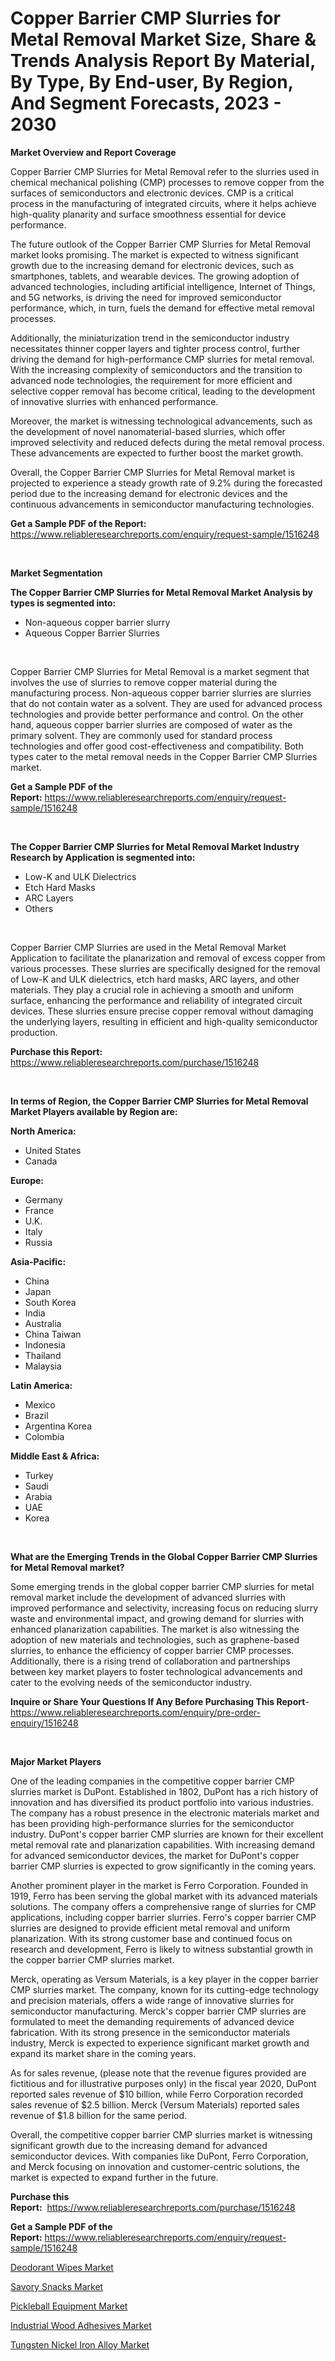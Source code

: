 <p><h1>Copper Barrier CMP Slurries for Metal Removal Market Size, Share & Trends Analysis Report By Material, By Type, By End-user, By Region, And Segment Forecasts, 2023 - 2030</h1></p><p><strong>Market Overview and Report Coverage</strong></p>
<p><p>Copper Barrier CMP Slurries for Metal Removal refer to the slurries used in chemical mechanical polishing (CMP) processes to remove copper from the surfaces of semiconductors and electronic devices. CMP is a critical process in the manufacturing of integrated circuits, where it helps achieve high-quality planarity and surface smoothness essential for device performance.</p><p>The future outlook of the Copper Barrier CMP Slurries for Metal Removal market looks promising. The market is expected to witness significant growth due to the increasing demand for electronic devices, such as smartphones, tablets, and wearable devices. The growing adoption of advanced technologies, including artificial intelligence, Internet of Things, and 5G networks, is driving the need for improved semiconductor performance, which, in turn, fuels the demand for effective metal removal processes.</p><p>Additionally, the miniaturization trend in the semiconductor industry necessitates thinner copper layers and tighter process control, further driving the demand for high-performance CMP slurries for metal removal. With the increasing complexity of semiconductors and the transition to advanced node technologies, the requirement for more efficient and selective copper removal has become critical, leading to the development of innovative slurries with enhanced performance.</p><p>Moreover, the market is witnessing technological advancements, such as the development of novel nanomaterial-based slurries, which offer improved selectivity and reduced defects during the metal removal process. These advancements are expected to further boost the market growth.</p><p>Overall, the Copper Barrier CMP Slurries for Metal Removal market is projected to experience a steady growth rate of 9.2% during the forecasted period due to the increasing demand for electronic devices and the continuous advancements in semiconductor manufacturing technologies.</p></p>
<p><strong>Get a Sample PDF of the Report:</strong> <a href="https://www.reliableresearchreports.com/enquiry/request-sample/1516248">https://www.reliableresearchreports.com/enquiry/request-sample/1516248</a></p>
<p>&nbsp;</p>
<p><strong>Market Segmentation</strong></p>
<p><strong>The Copper Barrier CMP Slurries for Metal Removal Market Analysis by types is segmented into:</strong></p>
<p><ul><li>Non-aqueous copper barrier slurry</li><li>Aqueous Copper Barrier Slurries</li></ul></p>
<p>&nbsp;</p>
<p><p>Copper Barrier CMP Slurries for Metal Removal is a market segment that involves the use of slurries to remove copper material during the manufacturing process. Non-aqueous copper barrier slurries are slurries that do not contain water as a solvent. They are used for advanced process technologies and provide better performance and control. On the other hand, aqueous copper barrier slurries are composed of water as the primary solvent. They are commonly used for standard process technologies and offer good cost-effectiveness and compatibility. Both types cater to the metal removal needs in the Copper Barrier CMP Slurries market.</p></p>
<p><strong>Get a Sample PDF of the Report:</strong>&nbsp;<a href="https://www.reliableresearchreports.com/enquiry/request-sample/1516248">https://www.reliableresearchreports.com/enquiry/request-sample/1516248</a></p>
<p>&nbsp;</p>
<p><strong>The Copper Barrier CMP Slurries for Metal Removal Market Industry Research by Application is segmented into:</strong></p>
<p><ul><li>Low-K and ULK Dielectrics</li><li>Etch Hard Masks</li><li>ARC Layers</li><li>Others</li></ul></p>
<p>&nbsp;</p>
<p><p>Copper Barrier CMP Slurries are used in the Metal Removal Market Application to facilitate the planarization and removal of excess copper from various processes. These slurries are specifically designed for the removal of Low-K and ULK dielectrics, etch hard masks, ARC layers, and other materials. They play a crucial role in achieving a smooth and uniform surface, enhancing the performance and reliability of integrated circuit devices. These slurries ensure precise copper removal without damaging the underlying layers, resulting in efficient and high-quality semiconductor production.</p></p>
<p><strong>Purchase this Report:</strong>&nbsp; <a href="https://www.reliableresearchreports.com/purchase/1516248">https://www.reliableresearchreports.com/purchase/1516248</a></p>
<p>&nbsp;</p>
<p><strong>In terms of Region, the Copper Barrier CMP Slurries for Metal Removal Market Players available by Region are:</strong></p>
<p>
    <p> <strong> North America: </strong>
        <ul>
            <li>United States</li>
            <li>Canada</li>
        </ul>
        </p> 
    <p> <strong> Europe: </strong>
        <ul>
            <li>Germany</li>
            <li>France</li>
            <li>U.K.</li>
            <li>Italy</li>
            <li>Russia</li>
        </ul>
        </p> 
    <p> <strong> Asia-Pacific: </strong>
        <ul>
            <li>China</li>
            <li>Japan</li>
            <li>South Korea</li>
            <li>India</li>
            <li>Australia</li>
            <li>China Taiwan</li>
            <li>Indonesia</li>
            <li>Thailand</li>
            <li>Malaysia</li>
        </ul>
        </p> 
    <p> <strong> Latin America: </strong>
        <ul>
            <li>Mexico</li>
            <li>Brazil</li>
            <li>Argentina Korea</li>
            <li>Colombia</li>
        </ul>
        </p> 
    <p> <strong> Middle East & Africa: </strong>
        <ul>
            <li>Turkey</li>
            <li>Saudi</li>
            <li>Arabia</li>
            <li>UAE</li>
            <li>Korea</li>
        </ul>
    </p>
    </p>
<p>&nbsp;</p>
<p><strong>What are the Emerging Trends in the Global Copper Barrier CMP Slurries for Metal Removal market?</strong></p>
<p><p>Some emerging trends in the global copper barrier CMP slurries for metal removal market include the development of advanced slurries with improved performance and selectivity, increasing focus on reducing slurry waste and environmental impact, and growing demand for slurries with enhanced planarization capabilities. The market is also witnessing the adoption of new materials and technologies, such as graphene-based slurries, to enhance the efficiency of copper barrier CMP processes. Additionally, there is a rising trend of collaboration and partnerships between key market players to foster technological advancements and cater to the evolving needs of the semiconductor industry.</p></p>
<p><strong>Inquire or Share Your Questions If Any Before Purchasing This Report</strong>- <a href="https://www.reliableresearchreports.com/enquiry/pre-order-enquiry/1516248">https://www.reliableresearchreports.com/enquiry/pre-order-enquiry/1516248</a></p>
<p>&nbsp;</p>
<p><strong>Major Market Players</strong></p>
<p><p>One of the leading companies in the competitive copper barrier CMP slurries market is DuPont. Established in 1802, DuPont has a rich history of innovation and has diversified its product portfolio into various industries. The company has a robust presence in the electronic materials market and has been providing high-performance slurries for the semiconductor industry. DuPont's copper barrier CMP slurries are known for their excellent metal removal rate and planarization capabilities. With increasing demand for advanced semiconductor devices, the market for DuPont's copper barrier CMP slurries is expected to grow significantly in the coming years.</p><p>Another prominent player in the market is Ferro Corporation. Founded in 1919, Ferro has been serving the global market with its advanced materials solutions. The company offers a comprehensive range of slurries for CMP applications, including copper barrier slurries. Ferro's copper barrier CMP slurries are designed to provide efficient metal removal and uniform planarization. With its strong customer base and continued focus on research and development, Ferro is likely to witness substantial growth in the copper barrier CMP slurries market.</p><p>Merck, operating as Versum Materials, is a key player in the copper barrier CMP slurries market. The company, known for its cutting-edge technology and precision materials, offers a wide range of innovative slurries for semiconductor manufacturing. Merck's copper barrier CMP slurries are formulated to meet the demanding requirements of advanced device fabrication. With its strong presence in the semiconductor materials industry, Merck is expected to experience significant market growth and expand its market share in the coming years.</p><p>As for sales revenue, (please note that the revenue figures provided are fictitious and for illustrative purposes only) in the fiscal year 2020, DuPont reported sales revenue of $10 billion, while Ferro Corporation recorded sales revenue of $2.5 billion. Merck (Versum Materials) reported sales revenue of $1.8 billion for the same period.</p><p>Overall, the competitive copper barrier CMP slurries market is witnessing significant growth due to the increasing demand for advanced semiconductor devices. With companies like DuPont, Ferro Corporation, and Merck focusing on innovation and customer-centric solutions, the market is expected to expand further in the future.</p></p>
<p><strong>Purchase this Report:</strong>&nbsp;&nbsp;<a href="https://www.reliableresearchreports.com/purchase/1516248">https://www.reliableresearchreports.com/purchase/1516248</a></p>
<p></p>
<p><strong>Get a Sample PDF of the Report:</strong>&nbsp;<a href="https://www.reliableresearchreports.com/enquiry/request-sample/1516248">https://www.reliableresearchreports.com/enquiry/request-sample/1516248</a></p>
<p><p><a href="https://www.linkedin.com/pulse/deodorant-wipes-market-challenges-opportunities-growth-santosh-kumar-vpjje/">Deodorant Wipes Market</a></p><p><a href="https://www.linkedin.com/pulse/decoding-savory-snacks-market-deep-dive-latest-trends-segmentation-pfjwe/">Savory Snacks Market</a></p><p><a href="https://www.linkedin.com/pulse/pickleball-equipment-market-research-report-provides-w3ome/">Pickleball Equipment Market</a></p><p><a href="https://medium.com/@emerylittle2023/industrial-wood-adhesives-market-competitive-analysis-market-trends-and-forecast-to-2030-ec565a037cef">Industrial Wood Adhesives Market</a></p><p><a href="https://medium.com/@aliwilldvm/tungsten-nickel-iron-alloy-market-analysis-its-cagr-market-segmentation-and-global-industry-b38449c396e6">Tungsten Nickel Iron Alloy Market</a></p></p>
